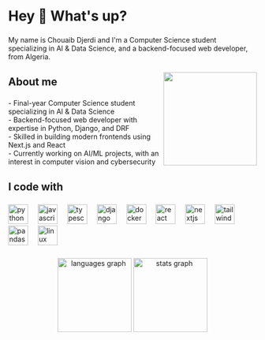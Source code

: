 <h1 align="left">Hey 👋 What's up?</h1>

###

<p align="left">My name is Chouaib Djerdi and I'm a Computer Science student specializing in AI & Data Science, and a backend-focused web developer, from Algeria.</p>


###

<img align="right" height="189" src="https://i.imgflip.com/8i1byq.jpg"  />

###

<h2 align="left">About me</h2>

###

<p align="left">- Final-year Computer Science student specializing in AI & Data Science<br>- Backend-focused web developer with expertise in Python, Django, and DRF<br>- Skilled in building modern frontends using Next.js and React<br>- Currently working on AI/ML projects, with an interest in computer vision and cybersecurity</p>

###

<h2 align="left">I code with</h2>

###

<div align="left">
  <img src="https://skillicons.dev/icons?i=py" height="40" alt="python logo"  />
  <img width="12" />
  <img src="https://skillicons.dev/icons?i=js" height="40" alt="javascript logo"  />
  <img width="12" />
  <img src="https://skillicons.dev/icons?i=ts" height="40" alt="typescript logo"  />
  <img width="12" />
  <img src="https://skillicons.dev/icons?i=django" height="40" alt="django logo"  />
  <img width="12" />
  <img src="https://skillicons.dev/icons?i=docker" height="40" alt="docker logo"  />
  <img width="12" />
  <img src="https://skillicons.dev/icons?i=react" height="40" alt="react logo"  />
  <img width="12" />
  <img src="https://skillicons.dev/icons?i=nextjs" height="40" alt="nextjs logo"  />
  <img width="12" />
  <img src="https://skillicons.dev/icons?i=tailwind" height="40" alt="tailwindcss logo"  />
  <img width="12" />
  <img src="https://cdn.jsdelivr.net/gh/devicons/devicon/icons/pandas/pandas-original.svg" height="40" alt="pandas logo"  />
  <img width="12" />
  <img src="https://skillicons.dev/icons?i=linux" height="40" alt="linux logo"  />
</div>

###


###

<div align="center">
  <img src="https://github-readme-stats.vercel.app/api/top-langs?username=Chouaib-Djerdi&locale=en&hide_title=false&layout=compact&card_width=320&langs_count=5&theme=dark&hide_border=true&order=2" height="150" alt="languages graph"  />
  <img src="https://github-readme-stats.vercel.app/api?username=Chouaib-Djerdi&hide_title=false&hide_rank=false&show_icons=true&include_all_commits=true&count_private=true&disable_animations=false&theme=dark&locale=en&hide_border=true&order=1" height="150" alt="stats graph"  />
</div>

###

